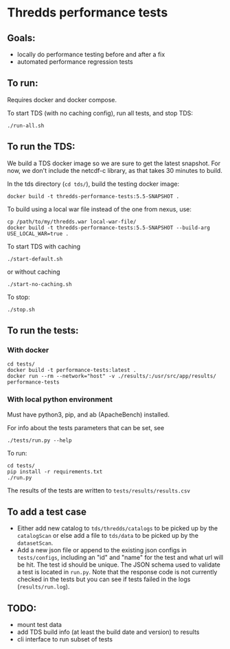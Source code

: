 # Thredds performance tests

## Goals:
- locally do performance testing before and after a fix
- automated performance regression tests

## To run:
Requires docker and docker compose.

To start TDS (with no caching config), run all tests, and stop TDS:
```
./run-all.sh
```

## To run the TDS:

We build a TDS docker image so we are sure to get the latest snapshot. For now, we don't include the netcdf-c library, as that takes 30 minutes to build.

In the tds directory (`cd tds/`), build the testing docker image:
```
docker build -t thredds-performance-tests:5.5-SNAPSHOT .
```

To build using a local war file instead of the one from nexus, use:
```
cp /path/to/my/thredds.war local-war-file/
docker build -t thredds-performance-tests:5.5-SNAPSHOT --build-arg USE_LOCAL_WAR=true .
```

To start TDS with caching
```
./start-default.sh
```
or without caching
```
./start-no-caching.sh
``````

To stop:
```
./stop.sh
```

## To run the tests:

### With docker
```
cd tests/
docker build -t performance-tests:latest .
docker run --rm --network="host" -v ./results/:/usr/src/app/results/ performance-tests
```

### With local python environment
Must have python3, pip, and ab (ApacheBench) installed.

For info about the tests parameters that can be set, see
```
./tests/run.py --help
```

To run:
```
cd tests/
pip install -r requirements.txt
./run.py
```

The results of the tests are written to `tests/results/results.csv`

## To add a test case

- Either add new catalog to `tds/thredds/catalogs` to be picked up by the `catalogScan`
or else add a file to `tds/data` to be picked up by the `datasetScan`.
- Add a new json file or append to the existing json configs in `tests/configs`, including an "id" and "name" for the test and what url will be hit.
The test id should be unique. The JSON schema used to validate a test is located in `run.py`.
Note that the response code is not currently checked in the tests but you can see if tests failed in the logs (`results/run.log`).

## TODO:
- mount test data
- add TDS build info (at least the build date and version) to results
- cli interface to run subset of tests
